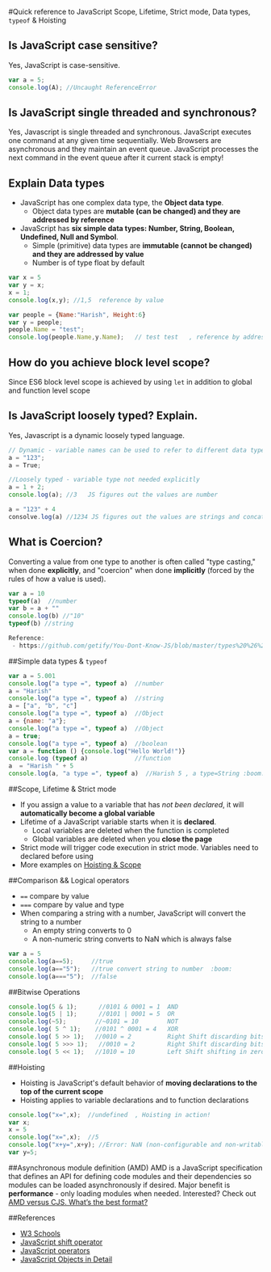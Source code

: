 #Quick reference to JavaScript
Scope, Lifetime, Strict mode, Data types, ````typeof```` & Hoisting

## Is JavaScript **case sensitive**?
Yes, JavaScript is case-sensitive.
````javascript
var a = 5;
console.log(A); //Uncaught ReferenceError
````

## Is JavaScript single threaded and synchronous?
Yes, Javascript is single threaded and synchronous. JavaScript executes one command at any given time sequentially.
Web Browsers are asynchronous and they maintain an event queue. JavaScript processes the next command in the event queue after it current stack is empty!  
 

## Explain Data types
* JavaScript has one complex data type, the **Object data type**. 
  * Object data types are **mutable (can be changed) and they are addressed by reference** 
* JavaScript has **six simple data types: Number, String, Boolean, Undefined, Null and Symbol**. 
  * Simple (primitive) data types are **immutable (cannot be changed) and they are addressed by value**
  * Number is of type float by default
````javascript
var x = 5
var y = x;
x = 1;
console.log(x,y); //1,5  reference by value

var people = {Name:"Harish", Height:6}
var y = people;
people.Name = "test";
console.log(people.Name,y.Name);   // test test   , reference by address
````
## How do you achieve block level scope?
Since ES6 block level scope is achieved by using `let` in addition to global and function level scope


## Is JavaScript loosely typed? Explain.
Yes, Javascript is a dynamic loosely typed language.
````javascript
// Dynamic - variable names can be used to refer to different data types
a = "123";
a = True;

//Loosely typed - variable type not needed explicitly
a = 1 + 2;
console.log(a); //3   JS figures out the values are number

a = "123" + 4
consolve.log(a) //1234 JS figures out the values are strings and concatenates them!
````

## What is Coercion?
Converting a value from one type to another is often called "type casting," when done **explicitly**, 
and "coercion" when done **implicitly** (forced by the rules of how a value is used).
````javascript
var a = 10
typeof(a)  //number
var b = a + ""
console.log(b) //"10"
typeof(b) //string

Reference:
 - https://github.com/getify/You-Dont-Know-JS/blob/master/types%20%26%20grammar/ch4.md
````

##Simple data types &amp; `typeof`
````javascript
var a = 5.001
console.log("a type =", typeof a)  //number
a = "Harish"
console.log("a type =", typeof a)  //string
a = ["a", "b", "c"]
console.log("a type =", typeof a)  //Object
a = {name: "a"};
console.log("a type =", typeof a)  //Object
a = true;
console.log("a type =", typeof a)  //boolean
var a = function () {console.log("Hello World!")}
console.log (typeof a)             //function
a  = "Harish " + 5
console.log(a, "a type =", typeof a)  //Harish 5 , a type=String :boom:
````

##Scope, Lifetime &amp; Strict mode
* If you assign a value to a variable that has *not been declared*, it will **automatically become a global variable**
* Lifetime of a JavaScript variable starts when it is **declared**.
  * Local variables are deleted when the function is completed
  * Global variables are deleted when you **close the page**
* Strict mode will trigger code execution in strict mode. Variables need to declared before using
* More examples on [Hoisting & Scope](https://github.com/harishvc/quick-references/blob/master/javascript/javascript-functions-part6.md)


##Comparison && Logical operators
* ````==```` compare by value
* ```===``` compare by value and type
* When comparing a string with a number, JavaScript will convert the string to a number
  * An empty string converts to 0
  * A non-numeric string converts to NaN which is always false
````javascript
var a = 5   
console.log(a==5);     //true
console.log(a=="5");   //true convert string to number  :boom:
console.log(a==="5");  //false
````

##Bitwise Operations
````javascript
console.log(5 & 1);      //0101 & 0001 = 1  AND
console.log(5 | 1);      //0101 | 0001 = 5  OR
console.log(~5);        //~0101 = 10        NOT
console.log( 5 ^ 1);    //0101 ^ 0001 = 4   XOR
console.log( 5 >> 1);   //0010 = 2          Right Shift discarding bits shifted off.
console.log( 5 >>> 1);   //0010 = 2         Right Shift discarding bits shifted off and shifting in zeros from the left
console.log( 5 << 1);   //1010 = 10         Left Shift shifting in zeros from the right 
````

##Hoisting
* Hoisting is JavaScript's default behavior of **moving declarations to the top of the current scope**  
* Hoisting applies to variable declarations and to function declarations
````javascript
console.log("x=",x);  //undefined  , Hoisting in action!
var x;
x = 5
console.log("x=",x);  //5
console.log("x+y=",x+y); //Error: NaN (non-configurable and non-writable property)
var y=5;
````

##Asynchronous module definition (AMD) 
AMD is a JavaScript specification that defines an API for defining code modules and their dependencies so modules can be loaded asynchronously if desired.
Major benefit is **performance**  - only loading modules when needed. Interested? Check out [AMD versus CJS. What’s the best format?](http://unscriptable.com/2011/09/30/amd-versus-cjs-whats-the-best-format/)



##References
* [W3 Schools](http://www.w3schools.com/js/)
* [JavaScript shift operator](http://stackoverflow.com/questions/1822350/what-is-the-javascript-operator-and-how-do-you-use-it)
* [JavaScript operators](http://web.eecs.umich.edu/~bartlett/jsops.html)
* [JavaScript Objects in Detail](http://javascriptissexy.com/javascript-objects-in-detail/)
